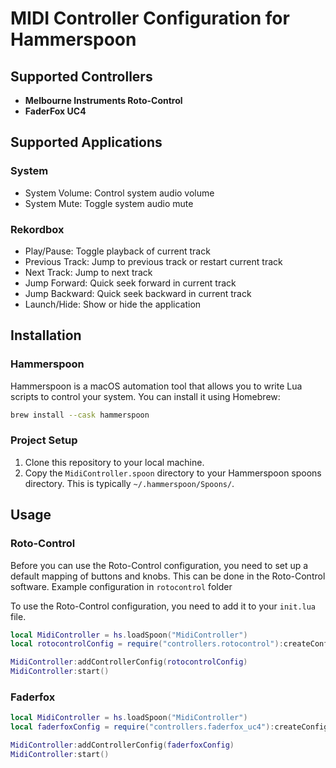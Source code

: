 # MIDI Controller Configuration for Hammerspoon

## Supported Controllers

- **Melbourne Instruments Roto-Control**
- **FaderFox UC4**

## Supported Applications

### System

- System Volume: Control system audio volume
- System Mute: Toggle system audio mute

### Rekordbox

- Play/Pause: Toggle playback of current track
- Previous Track: Jump to previous track or restart current track
- Next Track: Jump to next track
- Jump Forward: Quick seek forward in current track
- Jump Backward: Quick seek backward in current track
- Launch/Hide: Show or hide the application

## Installation

### Hammerspoon

Hammerspoon is a macOS automation tool that allows you to write Lua scripts to control your system. You can install it using Homebrew:

```bash
brew install --cask hammerspoon
```

### Project Setup

1. Clone this repository to your local machine.
2. Copy the `MidiController.spoon` directory to your Hammerspoon spoons directory. This is typically `~/.hammerspoon/Spoons/`.

## Usage

### Roto-Control

Before you can use the Roto-Control configuration, you need to set up a default mapping of buttons and knobs. This can be done in the Roto-Control software.
Example configuration in `rotocontrol` folder

To use the Roto-Control configuration, you need to add it to your `init.lua` file.
```lua
local MidiController = hs.loadSpoon("MidiController")
local rotocontrolConfig = require("controllers.rotocontrol"):createConfig()

MidiController:addControllerConfig(rotocontrolConfig)
MidiController:start()
```

### Faderfox

```lua
local MidiController = hs.loadSpoon("MidiController")
local faderfoxConfig = require("controllers.faderfox_uc4"):createConfig()

MidiController:addControllerConfig(faderfoxConfig)
MidiController:start()
```
